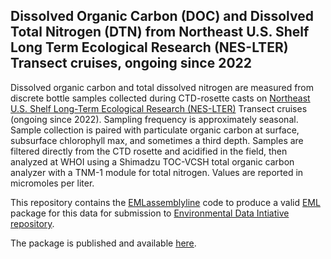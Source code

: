 ## Dissolved Organic Carbon (DOC) and Dissolved Total Nitrogen (DTN) from Northeast U.S. Shelf Long Term Ecological Research (NES-LTER) Transect cruises, ongoing since 2022

Dissolved organic carbon and total dissolved nitrogen are measured from discrete bottle samples collected during CTD-rosette casts on [Northeast U.S. Shelf Long-Term Ecological Research (NES-LTER)](https://nes-lter.whoi.edu) Transect cruises (ongoing since 2022). Sampling frequency is approximately seasonal. Sample collection is paired with particulate organic carbon at surface, subsurface chlorophyll max, and sometimes a third depth. Samples are filtered directly from the CTD rosette and acidified in the field, then analyzed at WHOI using a Shimadzu TOC-VCSH total organic carbon analyzer with a TNM-1 module for total nitrogen. Values are reported in micromoles per liter.

This repository contains the [EMLassemblyline](https://github.com/EDIorg/EMLassemblyline#readme) code to produce a valid [EML](https://eml.ecoinformatics.org/) package for this data for submission to [Environmental Data Intiative repository](https://portal.edirepository.org/nis/home.jsp).

The package is published and available [here](https://portal.edirepository.org/nis/mapbrowse?packageid=knb-lter-nes.23.1).
